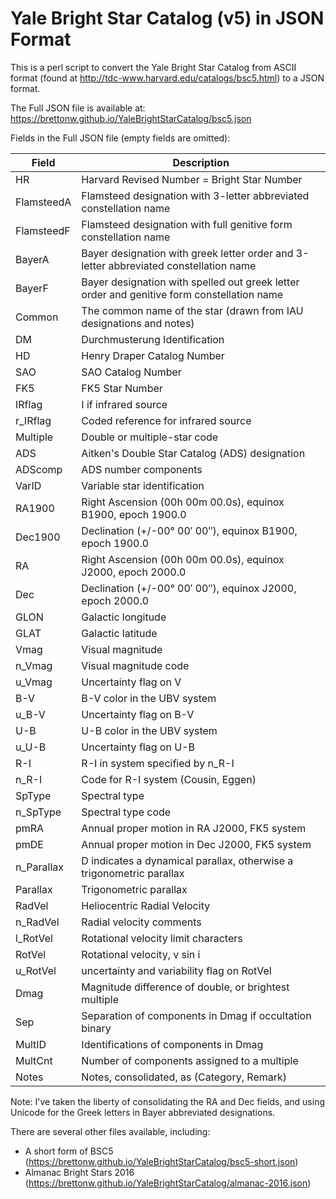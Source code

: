# Yale Bright Star Catalog (v5) in JSON Format
This is a perl script to convert the Yale Bright Star Catalog from ASCII format (found at 
http://tdc-www.harvard.edu/catalogs/bsc5.html) to a JSON format.

The Full JSON file is available at: https://brettonw.github.io/YaleBrightStarCatalog/bsc5.json

Fields in the Full JSON file (empty fields are omitted):

| Field | Description |
| ----- | ----------- |
| HR | Harvard Revised Number = Bright Star Number |
| FlamsteedA| Flamsteed designation with 3-letter abbreviated constellation name | 
| FlamsteedF| Flamsteed designation with full genitive form constellation name | 
| BayerA| Bayer designation with greek letter order and 3-letter abbreviated constellation name | 
| BayerF| Bayer designation with spelled out greek letter order and genitive form constellation name | 
| Common | The common name of the star (drawn from IAU designations and notes) |
| DM | Durchmusterung Identification |
| HD | Henry Draper Catalog Number |
| SAO | SAO Catalog Number |
| FK5 | FK5 Star Number |
| IRflag | I if infrared source |
| r_IRflag | Coded reference for infrared source |
| Multiple | Double or multiple-star code |
| ADS | Aitken's Double Star Catalog (ADS) designation |
| ADScomp | ADS number components |
| VarID | Variable star identification |
| RA1900 | Right Ascension (00h 00m 00.0s), equinox B1900, epoch 1900.0 |
| Dec1900 | Declination (+/-00° 00′ 00″), equinox B1900, epoch 1900.0 |
| RA | Right Ascension (00h 00m 00.0s), equinox J2000, epoch 2000.0 |
| Dec | Declination (+/-00° 00′ 00″), equinox J2000, epoch 2000.0 |
| GLON | Galactic longitude |
| GLAT | Galactic latitude |
| Vmag | Visual magnitude |
| n_Vmag | Visual magnitude code |
| u_Vmag | Uncertainty flag on V |
| B-V | B-V color in the UBV system |
| u_B-V | Uncertainty flag on B-V |
| U-B | U-B color in the UBV system |
| u_U-B | Uncertainty flag on U-B |
| R-I | R-I   in system specified by n_R-I |
| n_R-I | Code for R-I system (Cousin, Eggen) |
| SpType | Spectral type |
| n_SpType | Spectral type code |
| pmRA | Annual proper motion in RA J2000, FK5 system |
| pmDE | Annual proper motion in Dec J2000, FK5 system |
| n_Parallax | D indicates a dynamical parallax, otherwise a trigonometric parallax |
| Parallax | Trigonometric parallax |
| RadVel | Heliocentric Radial Velocity |
| n_RadVel | Radial velocity comments |
| l_RotVel | Rotational velocity limit characters |
| RotVel | Rotational velocity, v sin i |
| u_RotVel | uncertainty and variability flag on RotVel |
| Dmag | Magnitude difference of double, or brightest multiple |
| Sep | Separation of components in Dmag if occultation binary |
| MultID | Identifications of components in Dmag |
| MultCnt | Number of components assigned to a multiple |
| Notes | Notes, consolidated, as (Category, Remark)  |

Note: I've taken the liberty of consolidating the RA and Dec fields, and using Unicode for the Greek letters in Bayer abbreviated designations.

There are several other files available, including:
* A short form of BSC5 (https://brettonw.github.io/YaleBrightStarCatalog/bsc5-short.json)
* Almanac Bright Stars 2016 (https://brettonw.github.io/YaleBrightStarCatalog/almanac-2016.json)
